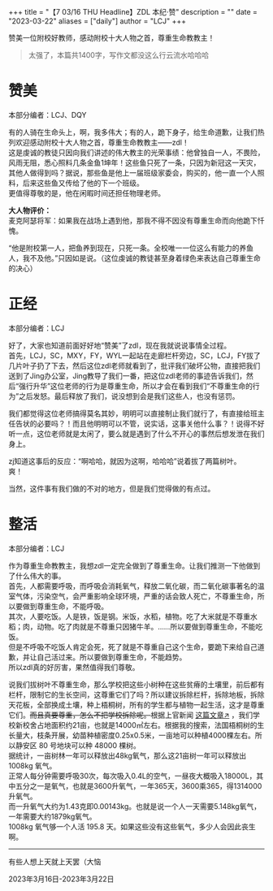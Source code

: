 +++
title = "【7 03/16 THU Headline】ZDL 本纪·赞"
description = ""
date = "2023-03-22"
aliases = ["daily"]
author = "LCJ"
+++

赞美一位附校好教师，感动附校十大人物之首，尊重生命教教主！

>太强了，本篇共1400字，写作文都没这么行云流水哈哈哈

# 赞美

本部分编者：LCJ、DQY  
  
有的人骑在生命头上，啊，我多伟大；有的人，跪下身子，给生命道歉，让我们热列欢迎感动附校十大人物之首，尊重生命教教主——zdl！  
这是虔诚的教徒只因向我们讲述的伟大教主的光荣事绩：他曾独自一人，不畏险，风雨无阻，悉心照料几条金鱼1坤年！这些鱼只死了一条，只因为新冠这一天灾，其他人做得到吗？据说，那些鱼是他上一届班级家委会，购买的，他一直一个人照料，后来这些鱼又传给了他的下一个班级。  
更值得尊敬的是，他在闲暇时间还担任物理老师。  
  
**大人物评价：**  
麦克阿瑟将军：如果我在战场上遇到他，那我不得不因没有尊重生命而向他跪下忏愧。  
  
“他是附校第一人，把鱼养到现在，只死一条。全校唯一一位这么有能力的养鱼人，我不及他。”只因如是说。（这位虔诚的教徒甚至身着绿色来表达自己尊重生命的决心）

# 正经

本部分编者：LCJ  

好了，大家也知道前面好好地“赞美”了zdl，现在我就说说事情全过程。  
首先，LCJ，SC，MXY，FY，WYL一起站在走廊栏杆旁边，SC，LCJ，FY拔了几片叶子扔了下去，然后这位zdl老师就看到了，批评我们破坏公物，直接把我们送到了Jing办公室，Jing教导了我们一番，把这位zdl老师的事迹告诉我们，然后“强行升华”这位老师的行为是尊重生命，所以才会在看到我们“不尊重生命的行为”之后发怒。最后释放了我们，说没想到会是我们这些人，也没有惩罚。  
  
我们都觉得这位老师搞得莫名其妙，明明可以直接制止我们就行了，有直接给班主任告状的必要吗？！而且他明明可以不管，说实话，这事关他什么事？！说得不好听一点，这位老师就是太闲了，要么就是遇到了什么不开心的事然后想发泄在我们身上。  
  
zj知道这事后的反应：“啊哈哈，就因为这啊，哈哈哈”说着拔了两篇树叶。  
爽！  
  
当然，这件事有我们做的不对的地方，但是我们觉得做的有点过。

# 整活

本部分编者：LCJ  
  
作为尊重生命教教主，我想zdl一定完全做到了尊重生命。让我们推测一下他做到了什么伟大的事。  
首先，人都需要呼吸，而呼吸会消耗氧气，释放二氧化碳，而二氧化碳事著名的温室气体，污染空气，会严重影响全球环境，严重的话会致人死亡，不尊重生命，所以要做到尊重生命，不能呼吸。  
其次，人要吃饭。人是铁，饭是钢。米饭，水稻，植物。吃了大米就是不尊重水稻；肉，动物。吃了肉就是不尊重只因猪牛羊。……所以要做到尊重生命，不能吃饭。  
但是不呼吸不吃饭人肯定会死，死了就是不尊重自己这个生命，要跪下来给自己道歉，并让自己活过来。所以要做到尊重生命，不能趋势。  
所以zdl真的好厉害，果然值得我们尊敬。  
  
说我们拔树叶不尊重生命，那么学校把这些小树种在这些贫瘠的土壤里，前后都有栏杆，限制它的生长空间，这尊重它们了吗？所以建议拆除栏杆，拆除地板，拆除天花板，全部换成土壤，种上梧桐树，所有的学生都与植物一起生活，这才是尊重它们。~~而且真要尊重，怎么不把学校拆除呢。~~根据上官新闻 [这篇文章↗](https://sghexport.shobserver.com/html/baijiahao/2020/11/05/292238.html) ，我们学校新校舍占地面积约21亩，也就是14000㎡左右。根据我的搜索，法国梧桐树的生长量大，枝条开展，幼苗种植密度0.25x0.5米，一亩地可以种植4000棵左右。所以静安区 80 号地块可以种 48000 棵树。  
据统计，一亩树林一年可以释放出48kg氧气，那么这21亩树一年可以释放出 1008kg 氧气。  
正常人每分钟需要呼吸30次，每次吸入0.4L的空气，一昼夜大概吸入18000L，其中五分之一是氧气，也就是3600升氧气，一年365天，3600乘365，得1314000升氧气。  
而一升氧气大约为1.43克即0.00143kg。也就是说一个人一天需要5.148kg氧气，一年需要大约1879kg氧气。  
1008kg 氧气够一个人活 195.8 天。如果这些没有这些氧气，多少人会因此丧生啊。

---

有些人想上天就上天罢（大恼  
  
2023年3月16日-2023年3月22日